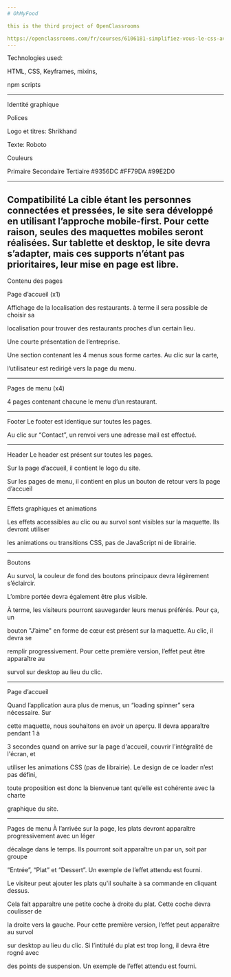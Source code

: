 ```yaml
---
# OhMyFood

this is the third project of OpenClassrooms 

https://openclassrooms.com/fr/courses/6106181-simplifiez-vous-le-css-avec-sass
---
```


Technologies used:

HTML, CSS, Keyframes, mixins,

npm scripts


---


Identité graphique

Polices

Logo et titres: Shrikhand

Texte: Roboto

Couleurs

Primaire     Secondaire      Tertiaire
#9356DC      #FF79DA         #99E2D0

---


Compatibilité
La cible étant les personnes connectées et pressées, le site sera développé en utilisant
l’approche mobile-first. Pour cette raison, seules des maquettes mobiles seront réalisées.
Sur tablette et desktop, le site devra s’adapter, mais ces supports n’étant pas prioritaires,
leur mise en page est libre.
---


Contenu des pages

Page d’accueil (x1)

Affichage de la localisation des restaurants. à terme il sera possible de choisir sa

localisation pour trouver des restaurants proches d’un certain lieu.

Une courte présentation de l’entreprise.

Une section contenant les 4 menus sous forme cartes. Au clic sur la carte,

l’utilisateur est redirigé vers la page du menu.

---

Pages de menu (x4)

4 pages contenant chacune le menu d’un restaurant.

---

Footer
Le footer est identique sur toutes les pages.

Au clic sur “Contact”, un renvoi vers une adresse mail est effectué.

---

Header
Le header est présent sur toutes les pages.

Sur la page d’accueil, il contient le logo du site.

Sur les pages de menu, il contient en plus un bouton de retour vers la page d’accueil

---

Effets graphiques et animations

Les effets accessibles au clic ou au survol sont visibles sur la maquette. Ils devront utiliser

les animations ou transitions CSS, pas de JavaScript ni de librairie.

---

Boutons

Au survol, la couleur de fond des boutons principaux devra légèrement s’éclaircir.

L’ombre portée devra également être plus visible.

À terme, les visiteurs pourront sauvegarder leurs menus préférés. Pour ça, un

bouton "J’aime" en forme de cœur est présent sur la maquette. Au clic, il devra se

remplir progressivement. Pour cette première version, l’effet peut être apparaître au

survol sur desktop au lieu du clic.

---

Page d’accueil

Quand l’application aura plus de menus, un “loading spinner” sera nécessaire. Sur

cette maquette, nous souhaitons en avoir un aperçu. Il devra apparaître pendant 1 à

3 secondes quand on arrive sur la page d'accueil, couvrir l'intégralité de l'écran, et

utiliser les animations CSS (pas de librairie). Le design de ce loader n’est pas défini,

toute proposition est donc la bienvenue tant qu’elle est cohérente avec la charte

graphique du site.

---

Pages de menu
À l’arrivée sur la page, les plats devront apparaître progressivement avec un léger

décalage dans le temps. Ils pourront soit apparaître un par un, soit par groupe

“Entrée”, “Plat” et “Dessert”. Un exemple de l’effet attendu est fourni.

Le visiteur peut ajouter les plats qu'il souhaite à sa commande en cliquant dessus.

Cela fait apparaître une petite coche à droite du plat. Cette coche devra coulisser de

la droite vers la gauche. Pour cette première version, l’effet peut apparaître au survol

sur desktop au lieu du clic. Si l’intitulé du plat est trop long, il devra être rogné avec

des points de suspension. Un exemple de l’effet attendu est fourni.



